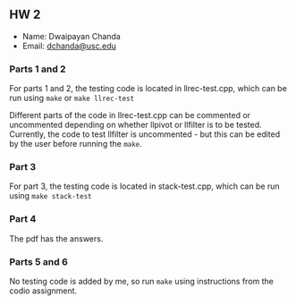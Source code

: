 ## HW 2 ##

 - Name: Dwaipayan Chanda 
 - Email: dchanda@usc.edu

### Parts 1 and 2 ###

For parts 1 and 2, the testing code is located in llrec-test.cpp,
which can be run using ```make``` or ```make llrec-test```

Different parts of the code in llrec-test.cpp can be commented
or uncommented depending on whether llpivot or llfilter is to be tested.
Currently, the code to test llfilter is uncommented - but this can be edited
by the user before running the ```make```.

### Part 3 ###

For part 3, the testing code is located in stack-test.cpp,
which can be run using ```make stack-test```

### Part 4 ###

The pdf has the answers.

### Parts 5 and 6 ###

No testing code is added by me, so run ```make``` using instructions
from the codio assignment.